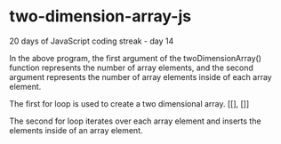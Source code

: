 # two-dimension-array-js
20 days of JavaScript coding streak - day 14

In the above program, the first argument of the twoDimensionArray() function represents the number of array elements, and the second argument represents the number of array elements inside of each array element.

The first for loop is used to create a two dimensional array. [[], []]

The second for loop iterates over each array element and inserts the elements inside of an array element.
